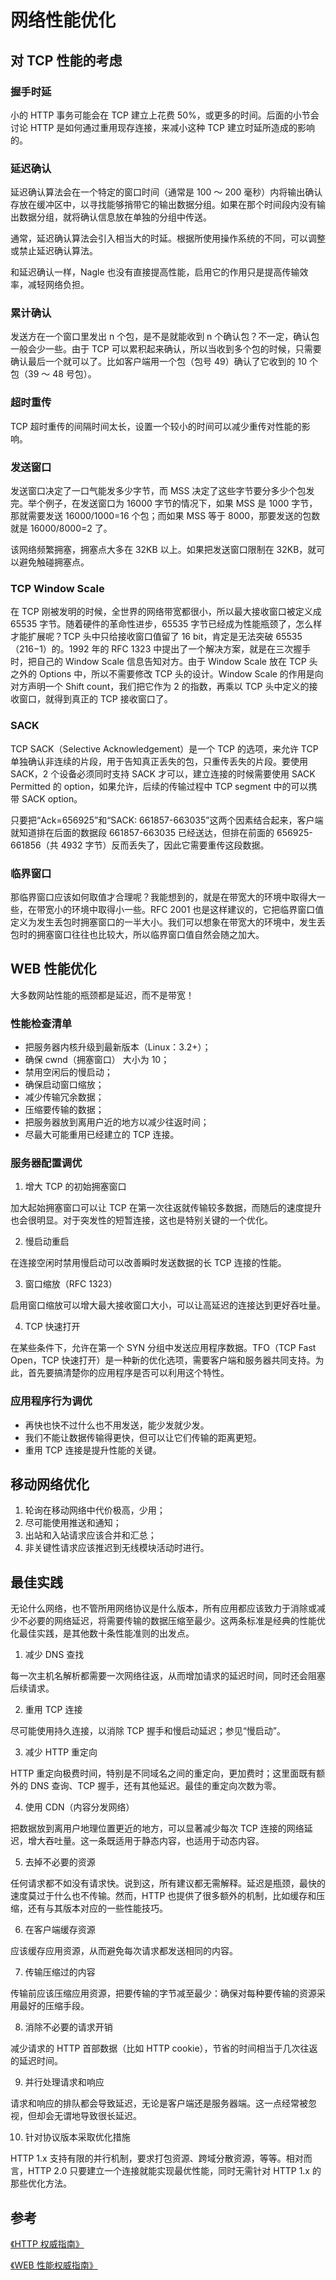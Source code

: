 # 网络性能优化


## 对 TCP 性能的考虑

### 握手时延

小的 HTTP 事务可能会在 TCP 建立上花费 50%，或更多的时间。后面的小节会讨论 HTTP 是如何通过重用现存连接，来减小这种 TCP 建立时延所造成的影响的。

### 延迟确认

延迟确认算法会在一个特定的窗口时间（通常是 100 ～ 200 毫秒）内将输出确认存放在缓冲区中，以寻找能够捎带它的输出数据分组。如果在那个时间段内没有输出数据分组，就将确认信息放在单独的分组中传送。

通常，延迟确认算法会引入相当大的时延。根据所使用操作系统的不同，可以调整或禁止延迟确认算法。

和延迟确认一样，Nagle 也没有直接提高性能，启用它的作用只是提高传输效率，减轻网络负担。

### 累计确认

发送方在一个窗口里发出 n 个包，是不是就能收到 n 个确认包？不一定，确认包一般会少一些。由于 TCP 可以累积起来确认，所以当收到多个包的时候，只需要确认最后一个就可以了。比如客户端用一个包（包号 49）确认了它收到的 10 个包（39 ～ 48 号包）。

### 超时重传

TCP 超时重传的间隔时间太长，设置一个较小的时间可以减少重传对性能的影响。

### 发送窗口

发送窗口决定了一口气能发多少字节，而 MSS 决定了这些字节要分多少个包发完。举个例子，在发送窗口为 16000 字节的情况下，如果 MSS 是 1000 字节，那就需要发送 16000/1000=16 个包；而如果 MSS 等于 8000，那要发送的包数就是 16000/8000=2 了。

该网络频繁拥塞，拥塞点大多在 32KB 以上。如果把发送窗口限制在 32KB，就可以避免触碰拥塞点。

### TCP Window Scale

在 TCP 刚被发明的时候，全世界的网络带宽都很小，所以最大接收窗口被定义成 65535 字节。随着硬件的革命性进步，65535 字节已经成为性能瓶颈了，怎么样才能扩展呢？TCP 头中只给接收窗口值留了 16 bit，肯定是无法突破 65535（216−1）的。1992 年的 RFC 1323 中提出了一个解决方案，就是在三次握手时，把自己的 Window Scale 信息告知对方。由于 Window Scale 放在 TCP 头之外的 Options 中，所以不需要修改 TCP 头的设计。Window Scale 的作用是向对方声明一个 Shift count，我们把它作为 2 的指数，再乘以 TCP 头中定义的接收窗口，就得到真正的 TCP 接收窗口了。

### SACK

TCP SACK（Selective Acknowledgement）是一个 TCP 的选项，来允许 TCP 单独确认非连续的片段，用于告知真正丢失的包，只重传丢失的片段。要使用 SACK，2 个设备必须同时支持 SACK 才可以，建立连接的时候需要使用 SACK Permitted 的 option，如果允许，后续的传输过程中 TCP segment 中的可以携带 SACK option。

只要把“Ack=656925”和“SACK: 661857-663035”这两个因素结合起来，客户端就知道排在后面的数据段 661857-663035 已经送达，但排在前面的 656925-661856（共 4932 字节）反而丢失了，因此它需要重传这段数据。

### 临界窗口

那临界窗口应该如何取值才合理呢？我能想到的，就是在带宽大的环境中取得大一些，在带宽小的环境中取得小一些。RFC 2001 也是这样建议的，它把临界窗口值定义为发生丢包时拥塞窗口的一半大小。我们可以想象在带宽大的环境中，发生丢包时的拥塞窗口往往也比较大，所以临界窗口值自然会随之加大。

## WEB 性能优化

大多数网站性能的瓶颈都是延迟，而不是带宽！

### 性能检查清单

- 把服务器内核升级到最新版本（Linux：3.2+）；
- 确保 cwnd（拥塞窗口） 大小为 10；
- 禁用空闲后的慢启动；
- 确保启动窗口缩放；
- 减少传输冗余数据；
- 压缩要传输的数据；
- 把服务器放到离用户近的地方以减少往返时间；
- 尽最大可能重用已经建立的 TCP 连接。

### 服务器配置调优

1. 增大 TCP 的初始拥塞窗口

加大起始拥塞窗口可以让 TCP 在第一次往返就传输较多数据，而随后的速度提升也会很明显。对于突发性的短暂连接，这也是特别关键的一个优化。

2. 慢启动重启

在连接空闲时禁用慢启动可以改善瞬时发送数据的长 TCP 连接的性能。

3. 窗口缩放（RFC 1323）

启用窗口缩放可以增大最大接收窗口大小，可以让高延迟的连接达到更好吞吐量。

4. TCP 快速打开

在某些条件下，允许在第一个 SYN 分组中发送应用程序数据。TFO（TCP Fast Open，TCP 快速打开）是一种新的优化选项，需要客户端和服务器共同支持。为此，首先要搞清楚你的应用程序是否可以利用这个特性。

### 应用程序行为调优

- 再快也快不过什么也不用发送，能少发就少发。
- 我们不能让数据传输得更快，但可以让它们传输的距离更短。
- 重用 TCP 连接是提升性能的关键。

## 移动网络优化

1. 轮询在移动网络中代价极高，少用；
2. 尽可能使用推送和通知；
3. 出站和入站请求应该合并和汇总；
4. 非关键性请求应该推迟到无线模块活动时进行。

## 最佳实践

无论什么网络，也不管所用网络协议是什么版本，所有应用都应该致力于消除或减少不必要的网络延迟，将需要传输的数据压缩至最少。这两条标准是经典的性能优化最佳实践，是其他数十条性能准则的出发点。

1. 减少 DNS 查找

每一次主机名解析都需要一次网络往返，从而增加请求的延迟时间，同时还会阻塞后续请求。

2. 重用 TCP 连接

尽可能使用持久连接，以消除 TCP 握手和慢启动延迟；参见“慢启动”。

3. 减少 HTTP 重定向

HTTP 重定向极费时间，特别是不同域名之间的重定向，更加费时；这里面既有额外的 DNS 查询、TCP 握手，还有其他延迟。最佳的重定向次数为零。

4. 使用 CDN（内容分发网络）

把数据放到离用户地理位置更近的地方，可以显著减少每次 TCP 连接的网络延迟，增大吞吐量。这一条既适用于静态内容，也适用于动态内容。

5. 去掉不必要的资源

任何请求都不如没有请求快。说到这，所有建议都无需解释。延迟是瓶颈，最快的速度莫过于什么也不传输。然而，HTTP 也提供了很多额外的机制，比如缓存和压缩，还有与其版本对应的一些性能技巧。

6. 在客户端缓存资源

应该缓存应用资源，从而避免每次请求都发送相同的内容。

7. 传输压缩过的内容

传输前应该压缩应用资源，把要传输的字节减至最少：确保对每种要传输的资源采用最好的压缩手段。

8. 消除不必要的请求开销

减少请求的 HTTP 首部数据（比如 HTTP cookie），节省的时间相当于几次往返的延迟时间。

9.  并行处理请求和响应

请求和响应的排队都会导致延迟，无论是客户端还是服务器端。这一点经常被忽视，但却会无谓地导致很长延迟。

10. 针对协议版本采取优化措施

HTTP 1.x 支持有限的并行机制，要求打包资源、跨域分散资源，等等。相对而言，HTTP 2.0 只要建立一个连接就能实现最优性能，同时无需针对 HTTP 1.x 的那些优化方法。

## 参考

[《HTTP 权威指南》](https://weread.qq.com/web/reader/1d9321c0718ff5e11d9afe8)

[《WEB 性能权威指南》](https://weread.qq.com/web/reader/385322a0718ff624385cba2kd3d322001ad3d9446802347)

